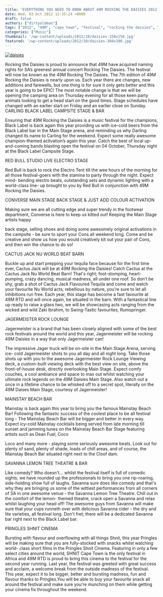 ```yaml
---
title: 'EVERYTHING YOU NEED TO KNOW ABOUT 49M ROCKING THE DAISIES 2012'
date: Wed, 03 Oct 2012 12:35:24 +0000
draft: false
authors: ["dirtyoldman"]
tags: ["2012", "49M", "cape town", "festival", "rocking the daisies", "south africa"]
categories: ["Music"]
thumbnail: '/wp-content/uploads/2012/10/daisies-150x150.jpg'
featured: '/wp-content/uploads/2012/10/daisies-304x190.jpg'
---
```


[![](/wp-content/uploads/2012/10/daisies.jpg "daisies")](/2012/10/03/everything-you-need-to-know-about-49m-rocking-the-daisies-2012/daisies/)

Rocking the Daisies is proud to announce that 49M have acquired naming rights for SA’s greenest annual concert Rocking The Daisies. The festival will now be known as the 49M Rocking The Daisies. The 7th edition of 49M Rocking the Daisies is nearly upon us. Each year there are changes, new additions and farewells, but one thing is for sure it only gets better and this year is going to be EPIC! The most notable change is that we will be opening the camping area on Thursday evening for all those keen party animals looking to get a head start on the good times. Stage schedules have changed with an earlier start on Friday and an earlier close on Sunday. CARLING BLACK LABEL CAMPSITE STAGE & BAR

Ensuring that 49M Rocking the Daisies is a music festival for the champions, Black Label is back again this year providing us with ice-cold beers from the Black Label bar in the Main Stage arena, and reminding us why Darling changed its name to Carling for the weekend. Expect some really awesome champion-themed activation’s again this year. Catch the best of local up-and-coming bands blasting open the festival on 04 October, Thursday night at the Black Label Campsite Stage.

RED BULL STUDIO LIVE ELECTRO STAGE

Red Bull is back to rock the Electro Tent till the wee hours of the morning for all those festival-goers with the stamina to party through the night. Expect mind- bending electro beats, outstanding sets and dynamic lighting with a world-class line- up brought to you by Red Bull in conjunction with 49M Rocking the Daisies.

CONVERSE MAIN STAGE BACK STAGE & JUST ADD COLOUR ACTIVATION

Making sure we are all cutting edge and super trendy in the footwear department, Converse is here to keep us kitted out! Keeping the Main Stage artists happy

back stage, selling shoes and doing some awesomely original activations in the campsite - be sure to sport your Cons all weekend long. Come and be creative and show us how you would creatively kit out your pair of Cons, and then win the chance to do so!

CACTUS JACK NU WORLD BEAT BARN

Buckle up and start prepping your tequila face because for the first time ever, Cactus Jack will be at 49M Rocking the Daisies! Catch Cactus at the Cactus Jack Nu World Beat Barn! That's right; foot-stomping, heart-pumping, crazy dancing, musical madness, all under one roof. So don’t be shy, grab a shot of Cactus Jack Flavoured Tequila and come and watch your favourite Nu World acts; rebellious by nature, you’re sure to let all inhibitions run free. Each year, this stage has become a fast favourite at 49M RTD and will once again, be situated in the barn. With a fantastical line up ready to raise a glass two, we will be showcasing acts ranging from the wicked and wild Zaki Ibrahim, to Swing-Tastic favourites, Rumspringer.

JAGERMEISTER ROCK LOUNGE

Jagermeister is a brand that has been closely aligned with some of the best rock festivals around the world and this year, Jagermeister will be rocking 49M Daisies in a way that only Jagermeister can!

The impressive Jager truck will be on-site in the Main Stage Arena, serving ice- cold Jagermeister shots to you all day and all night long. Take those shots up with you to the awesome Jagermeister Rock Lounge Viewing deck, a custom-built viewing deck with the best view on site, above the front-of-house desk, directly overlooking Main Stage. Expect comfy couches, a cool ambiance and space to max out whilst watching your ultimate rock legends on the 49M Daisies Main Stage. Also watch out a once in a lifetime chance to be whisked off to a secret spot, literally on the 49M Daises Main Stage, courtesy of Jagermeister!

MAINSTAY BEACH BAR

Mainstay is back again this year to bring you the famous Mainstay Beach Bar! Following the fantastic success of the coolest place to be all festival long - The Mainstay Beach Bar will be bigger and better in every way. Expect icy-cold Mainstay cocktails being served from late morning till sunset and jamming tunes on the Mainstay Beach Bar Stage featuring artists such as Dean Fuel, Coco

Loco and many more - playing some seriously awesome beats. Look out for plenty of sand, plenty of shade, loads of chill areas, and of course, the Mainstay Beach Bar situated right next to the Cloof dam.

SAVANNA LEMON TREE THEATRE & BAR

Like comedy? Who doesn't... whilst the festival itself is full of comedic sights, we have rounded up the professionals to bring you one rip-roaring, side-holding show full of laughs. Savanna sure does like comedy and that's why they are bringing us some of the wittiest performances from all corners of SA in one awesome venue - the Savanna Lemon Tree Theatre. Chill out in the comfort of the lemon- themed theatre, crack open a Savanna and relax whilst laughing your head off! The awesome guys from Savanna will make sure that your cups runneth over with delicious Savanna cider - the dry and lite varieties, all festival long. Don't fret; there will be a dedicated Savanna bar right next to the Black Label bar.

PRINGLES SHNIT CINEMA

Bursting with flavour and overflowing with all things Shnit, this year Pringles will be making sure that you are fully-stocked with snacks whilst watching world- class short films in the Pringles Shnit Cinema. Featuring in only a few select cities around the world, SHNIT Cape Town is the only festival in Africa and 49M RTD is proud to bring this cinema to the festival for the second year running. Last year, the festival was greeted with great success and acclaim, a welcome break from the outside madness of the festival. This year, expect it to be bigger, better and bursting madness, fun and flavour thanks to Pringles.You will be able to buy your favourite snack all around the festival and make sure you're munching on them while getting your cinema fix throughout the weekend.

